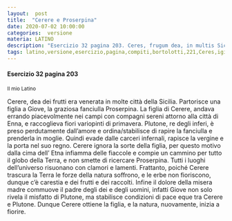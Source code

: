 ```yaml
---
layout:  post
title:  "Cerere e Proserpina"
date: 2020-07-02 10:00:00
categories:  versione
materia: LATINO
description: "Esercizio 32 pagina 203. Ceres, frugum dea, in multis Siciliae urbibus colebatur. iovi filiam gignit, venustam puellam Proserpinam"
tags: latino,versione,esercizio,pagina,compiti,bortolotti,221,Ceres,igitur,natam,reperit rursusque,natura,florere,incipit.
---
```

#### Esercizio 32 pagina 203
<sub> Il mio Latino </sub>

Cerere, dea dei frutti era venerata in molte città della Sicilia. Partorisce una figlia a Giove, la graziosa fanciulla Proserpina. La figlia di Cerere, andava errando piacevolmente nei campi con  compagni sereni attorno alla città di Enna, e raccoglieva  fiori variopinti di primavera. Plutone, re degli inferi, è  preso perdutamente dall’amore e ordina/stabilisce di rapire la fanciulla e prenderla in moglie. Quindi evade  dalle carceri infernali, rapisce la vergine e la porta nel suo regno. Cerere ignora la sorte della figlia, per questo motivo dalla cima dell’ Etna infiamma delle fiaccole e compie un cammino per tutto il globo della Terra, e non smette di ricercare Proserpina. Tutti i luoghi dell’universo risuonano con clamori e lamenti. Frattanto, poiché Cerere trascura la Terra le forze della natura soffrono, e le erbe non fioriscono,  dunque c’è carestia e dei frutti e dei raccolti. Infine il dolore della misera madre commuove il padre degli dei e degli uomini, infatti Giove non solo rivela il misfatto di  Plutone, ma stabilisce condizioni di pace eque tra Cerere e Plutone. Dunque Cerere ottiene la figlia, e la natura, nuovamente, inizia a fiorire.
